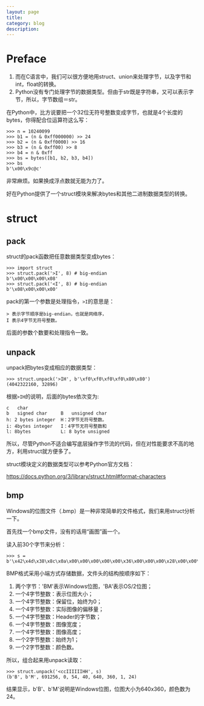 ```yaml
---
layout: page
title:
category: blog
description:
---
```

# Preface
1. 而在C语言中，我们可以很方便地用struct、union来处理字节，以及字节和int，float的转换。
2. Python没有专门处理字节的数据类型。但由于str既是字符串，又可以表示字节，所以，字节数组＝str。

在Python中，比方说要把一个32位无符号整数变成字节，也就是4个长度的bytes，你得配合位运算符这么写：

	>>> n = 10240099
	>>> b1 = (n & 0xff000000) >> 24
	>>> b2 = (n & 0xff0000) >> 16
	>>> b3 = (n & 0xff00) >> 8
	>>> b4 = n & 0xff
	>>> bs = bytes([b1, b2, b3, b4])
	>>> bs
	b'\x00\x9c@c'

非常麻烦。如果换成浮点数就无能为力了。

好在Python提供了一个struct模块来解决bytes和其他二进制数据类型的转换。

# struct

## pack
struct的pack函数把任意数据类型变成bytes：

	>>> import struct
	>>> struct.pack('>I', 8) # big-endian
    b'\x00\x00\x00\x08'
	>>> struct.pack('<I', 8) # big-endian
    b'\x08\x00\x00\x00'

pack的第一个参数是处理指令，`>I`的意思是：

	> 表示字节顺序是big-endian，也就是网络序，
	I 表示4字节无符号整数。

后面的参数个数要和处理指令一致。

## unpack
unpack把bytes变成相应的数据类型：

	>>> struct.unpack('>IH', b'\xf0\xf0\xf0\xf0\x80\x80')
	(4042322160, 32896)

根据`>IH`的说明，后面的bytes依次变为:

    c	char
    b	signed char	    B	unsigned char
    h: 2 bytes integer  H：2字节无符号整数。
	i: 4bytes integer   I：4字节无符号整数和
    l: 8bytes           L: 8 byte unsigned

所以，尽管Python不适合编写底层操作字节流的代码，但在对性能要求不高的地方，利用struct就方便多了。

struct模块定义的数据类型可以参考Python官方文档：

https://docs.python.org/3/library/struct.html#format-characters

## bmp
Windows的位图文件（.bmp）是一种非常简单的文件格式，我们来用struct分析一下。

首先找一个bmp文件，没有的话用“画图”画一个。

读入前30个字节来分析：

	>>> s = b'\x42\x4d\x38\x8c\x0a\x00\x00\x00\x00\x00\x36\x00\x00\x00\x28\x00\x00\x00\x80\x02\x00\x00\x68\x01\x00\x00\x01\x00\x18\x00'

BMP格式采用小端方式存储数据，文件头的结构按顺序如下：

1. 两个字节：'BM'表示Windows位图，'BA'表示OS/2位图；
1. 一个4字节整数：表示位图大小；
1. 一个4字节整数：保留位，始终为0；
1. 一个4字节整数：实际图像的偏移量；
1. 一个4字节整数：Header的字节数；
1. 一个4字节整数：图像宽度；
1. 一个4字节整数：图像高度；
1. 一个2字节整数：始终为1；
1. 一个2字节整数：颜色数。

所以，组合起来用unpack读取：

	>>> struct.unpack('<ccIIIIIIHH', s)
	(b'B', b'M', 691256, 0, 54, 40, 640, 360, 1, 24)

结果显示，b'B'、b'M'说明是Windows位图，位图大小为640x360，颜色数为24。
